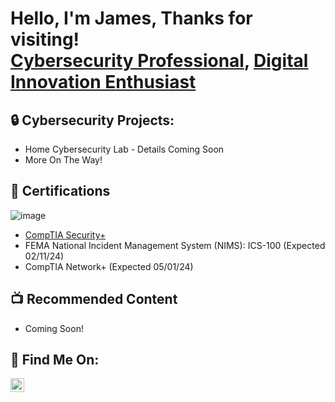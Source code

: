 <h1>Hello, I'm James, Thanks for visiting! <br/><a href="https://www.linkedin.com/in/james-coleman-cybersec">Cybersecurity Professional</a>, <a href="https://github.com/jacole2615">Digital Innovation Enthusiast</a>

<h2>🔒 Cybersecurity Projects:</h2>

- Home Cybersecurity Lab - Details Coming Soon
- More On The Way!

<h2>🪪 Certifications</h2>

![image](https://github.com/jacole2615/jacole2615/assets/140465305/ca7a871c-c290-4ded-a809-d63d800fc6d7)
- <a href="https://www.credly.com/badges/97af6af1-b770-442a-ac81-489335cdb9b9/public_url">CompTIA Security+</a>
- FEMA National Incident Management System (NIMS): ICS-100 (Expected 02/11/24)
- CompTIA Network+ (Expected 05/01/24)

          
<h2>📺 Recommended Content</h2>

- Coming Soon!

<h2> 📱 Find Me On:</h2>

[<img align="left" alt="JamesColeman | LinkedIn" width="22px" src="https://cdn.jsdelivr.net/npm/simple-icons@v3/icons/linkedin.svg" />][linkedin]

[linkedin]: https://linkedin.com/in/james-coleman-cybersec

<!--
**jacole2615/jacole2615** is a ✨ _special_ ✨ repository because its `README.md` (this file) appears on your GitHub profile.

Here are some ideas to get you started:

- 🔭 I’m currently working on ...
- 🌱 I’m currently learning ...
- 👯 I’m looking to collaborate on ...
- 🤔 I’m looking for help with ...
- 💬 Ask me about ...
- 📫 How to reach me: ...
- 😄 Pronouns: ...
- ⚡ Fun fact: ...
-->
